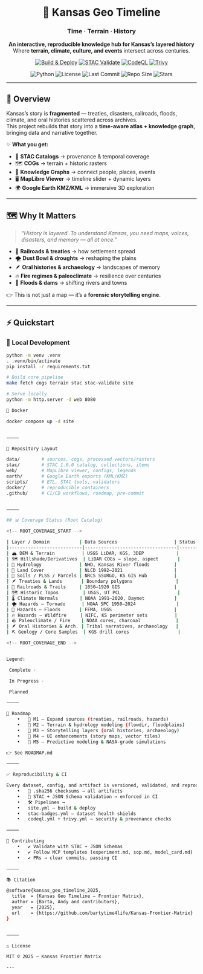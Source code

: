 <div align="center">

# 🌾 Kansas Geo Timeline  
### **Time · Terrain · History**

**An interactive, reproducible knowledge hub for Kansas’s layered history**  
Where **terrain, climate, culture, and events** intersect across centuries.

[![Build & Deploy](https://github.com/bartytime4life/Kansas-Frontier-Matrix/actions/workflows/site.yml/badge.svg)](https://github.com/bartytime4life/Kansas-Frontier-Matrix/actions/workflows/site.yml)
[![STAC Validate](https://github.com/bartytime4life/Kansas-Frontier-Matrix/actions/workflows/stac-badges.yml/badge.svg)](https://github.com/bartytime4life/Kansas-Frontier-Matrix/actions/workflows/stac-badges.yml)
[![CodeQL](https://github.com/bartytime4life/Kansas-Frontier-Matrix/actions/workflows/codeql.yml/badge.svg)](https://github.com/bartytime4life/Kansas-Frontier-Matrix/actions/workflows/codeql.yml)
[![Trivy](https://github.com/bartytime4life/Kansas-Frontier-Matrix/actions/workflows/trivy.yml/badge.svg)](https://github.com/bartytime4life/Kansas-Frontier-Matrix/actions/workflows/trivy.yml)

![Python](https://img.shields.io/badge/python-3.10%2B-blue.svg?logo=python)
![License](https://img.shields.io/github/license/bartytime4life/Kansas-Frontier-Matrix)
![Last Commit](https://img.shields.io/github/last-commit/bartytime4life/Kansas-Frontier-Matrix)
![Repo Size](https://img.shields.io/github/repo-size/bartytime4life/Kansas-Frontier-Matrix)
![Stars](https://img.shields.io/github/stars/bartytime4life/Kansas-Frontier-Matrix?style=social)

</div>

---

## 🚀 Overview

Kansas’s story is **fragmented** — treaties, disasters, railroads, floods, climate, and oral histories scattered across archives.  
This project rebuilds that story into a **time-aware atlas + knowledge graph**, bringing data and narrative together.

✨ **What you get:**
- 📂 **STAC Catalogs** → provenance & temporal coverage  
- 🗺️ **COGs** → terrain + historic rasters  
- 🧩 **Knowledge Graphs** → connect people, places, events  
- 🖥️ **MapLibre Viewer** → timeline slider + dynamic layers  
- 🌍 **Google Earth KMZ/KML** → immersive 3D exploration  

---

## 🗺 Why It Matters

> *“History is layered. To understand Kansas, you need maps, voices, disasters, and memory — all at once.”*

- 🚂 **Railroads & treaties** → how settlement spread  
- 🌪 **Dust Bowl & droughts** → reshaping the plains  
- 🪶 **Oral histories & archaeology** → landscapes of memory  
- 🔥 **Fire regimes & paleoclimate** → resilience over centuries  
- 🌊 **Floods & dams** → shifting rivers and towns  

👉 This is not just a map — it’s a **forensic storytelling engine**.

---

## ⚡ Quickstart

### 🐍 Local Development

```bash
python -m venv .venv
. .venv/bin/activate
pip install -r requirements.txt

# Build core pipeline
make fetch cogs terrain stac stac-validate site

# Serve locally
python -m http.server -d web 8080

🐳 Docker

docker compose up -d site


⸻

📂 Repository Layout

data/        # sources, cogs, processed vectors/rasters
stac/        # STAC 1.0.0 catalog, collections, items
web/         # MapLibre viewer, configs, legends
earth/       # Google Earth exports (KML/KMZ)
scripts/     # ETL, STAC tools, validators
docker/      # reproducible containers
.github/     # CI/CD workflows, roadmap, pre-commit


⸻

## 📊 Coverage Status (Root Catalog)

<!-- ROOT_COVERAGE_START -->

| Layer / Domain           | Data Sources                     | Status |
|---------------------------|----------------------------------|--------|
| 🏔 DEM & Terrain          | USGS LiDAR, KGS, 3DEP            |        |
| 🗺 Hillshade/Derivatives  | LiDAR COGs → slope, aspect       |        |
| 🌊 Hydrology              | NHD, Kansas River floods         |        |
| 🌱 Land Cover             | NLCD 1992–2021                   |        |
| 🧭 Soils / PLSS / Parcels | NRCS SSURGO, KS GIS Hub          |        |
| 🪶 Treaties & Lands       | Boundary polygons                |        |
| 🚂 Railroads & Trails     | 1850–1920 GIS                    |        |
| 🗺 Historic Topos         | USGS, UT PCL                     |        |
| 🌡 Climate Normals        | NOAA 1991–2020, Daymet           |        |
| 🌪 Hazards — Tornado      | NOAA SPC 1950–2024               |        |
| 🌊 Hazards — Floods       | FEMA, USGS                       |        |
| 🔥 Hazards — Wildfire     | NIFC, KS perimeter sets          |        |
| 🪨 Paleoclimate / Fire    | NOAA cores, charcoal             |        |
| 🪶 Oral Histories & Arch. | Tribal narratives, archaeology   |        |
| ⛏ Geology / Core Samples  | KGS drill cores                  |        |

<!-- ROOT_COVERAGE_END -->


Legend:

 Complete ·

 In Progress ·

 Planned

⸻

🎯 Roadmap
	•	📌 M1 — Expand sources (treaties, railroads, hazards)
	•	📌 M2 — Terrain & hydrology modeling (flowdir, floodplains)
	•	📌 M3 — Storytelling layers (oral histories, archaeology)
	•	📌 M4 — UI enhancements (story maps, vector tiles)
	•	📌 M5 — Predictive modeling & NASA-grade simulations

👉 See ROADMAP.md

⸻

✅ Reproducibility & CI

Every dataset, config, and artifact is versioned, validated, and reproducible.
	•	🔐 .sha256 checksums → all artifacts
	•	📏 STAC + JSON Schema validation → enforced in CI
	•	🛠 Pipelines →
	•	site.yml — build & deploy
	•	stac-badges.yml — dataset health shields
	•	codeql.yml + trivy.yml — security & provenance checks

⸻

🤝 Contributing
	•	✔️ Validate with STAC + JSON Schemas
	•	✔️ Follow MCP templates (experiment.md, sop.md, model_card.md)
	•	✔️ PRs → clear commits, passing CI

⸻

📚 Citation

@software{kansas_geo_timeline_2025,
  title  = {Kansas Geo Timeline — Frontier Matrix},
  author = {Barta, Andy and contributors},
  year   = {2025},
  url    = {https://github.com/bartytime4life/Kansas-Frontier-Matrix}
}


⸻

⚖️ License

MIT © 2025 — Kansas Frontier Matrix

---
